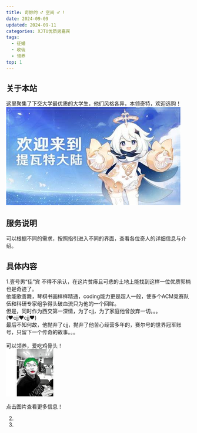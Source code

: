 ```yaml
---
title: 奇妙的 ♂ 空间 ♂ !
date: 2024-09-09
updated: 2024-09-11
categories: XJTU优质男嘉宾
tags:
  - 征婚
  - 收徒
  - 领养
top: 1
---
```


## 关于本站

这里聚集了下交大学最优质的大学生，他们风格各异，本领奇特，欢迎选购！
[![Welcome Fail!](https://github.com/wry2004/valaxy-blog/raw/main/public/%E5%9B%BE%E7%89%871.jpg)](https://github.com/wry2004/valaxy-blog/blob/7d7d52eca30ce5e863d5c3183a251d9516102309/public/%E5%9B%BE%E7%89%871.jpg)
## 服务说明

可以根据不同的需求，按照指引进入不同的界面，查看各位奇人的详细信息与介绍。

## 具体内容

1.壹号男“佳”宾
不得不承认，在这片贫瘠且可悲的土地上能找到这样一位优质郭楠也是奇迹了。<br>
他能歌善舞，琴棋书画样样精通，coding能力更是超人一般，使多个ACM竞赛队伍和科研专家组争得头破血流只为他的一个回眸。<br>
但是，同时作为西交第一深情，为了cjj，为了家庭他曾放弃一切。。。     (♥cjj♥cjj♥)<br>
最后不知何故，他抛弃了cjj，抛弃了他苦心经营多年的，赛尔号的世界冠军账号，只留下一个传奇的故事。。。<br>
<br>
可以领养，爱吃鸡骨头！
<br>
[![Welcome Fail!](https://github.com/wry2004/valaxy-blog/raw/main/public/%E5%BE%AE%E4%BF%A1%E5%9B%BE%E7%89%87_20240917233329.jpg?raw=true)](https://www.void2024.top/)
<div style="text-align: center;">
</div> 点击图片查看更多信息！                                            

2.

3.